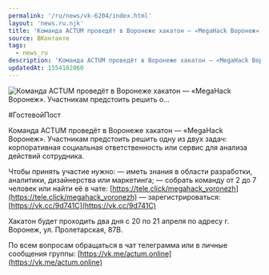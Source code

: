 ```yaml
---
permalink: '/ru/news/vk-6204/index.html'
layout: 'news.ru.njk'
title: 'Команда ACTUM проведёт в Воронеже хакатон — «MegaHack Воронеж». Участникам предстоить решить о'
source: ВКонтакте
tags:
  - news_ru
description: 'Команда ACTUM проведёт в Воронеже хакатон — «MegaHack Воронеж». Участникам предстоить решить о…'
updatedAt: 1554102060
---
```

![Команда ACTUM проведёт в Воронеже хакатон — «MegaHack Воронеж». Участникам предстоить решить о…](https://sun9-36.userapi.com/impf/c854128/v854128192/145de/zLdAaANr1ho.jpg?size=1280x853&quality=96&sign=c0f37a20f55d69186070cbad8ded3c88&c_uniq_tag=wHOiiuaVIJp0n7h4xoCs9KbKPxIkmzYuh6tms3WbspU&type=album)

#ГостевойПост

Команда ACTUM проведёт в Воронеже хакатон — «MegaHack Воронеж». Участникам предстоить решить одну из двух задач: корпоративная социальная ответственность или сервис для анализа действий сотрудника.

Чтобы принять участие нужно:
— иметь знания в области разработки, аналитики, дизайнерства или маркетинга;
— собрать команду от 2 до 7 человек или найти её в чате: [https://tele.click/megahack_voronezh](https://tele.click/megahack_voronezh)
— зарегистрироваться: [https://vk.cc/9d741C](https://vk.cc/9d741C)

Хакатон будет проходить два дня с 20 по 21 апреля по адресу г. Воронеж, ул. Пролетарская, 87В.

По всем вопросам обращаться в чат телеграмма или в личные сообщения группы: [https://vk.me/actum.online](https://vk.me/actum.online)
